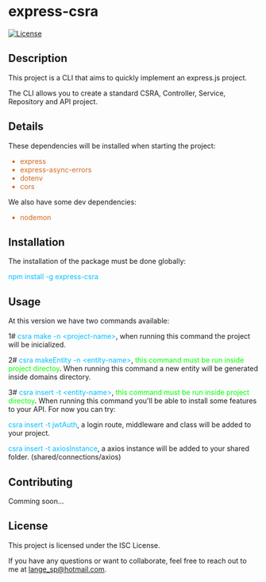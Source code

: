 # express-csra

[![License](https://img.shields.io/badge/license-ISC-blue.svg)](LICENSE)

## Description

This project is a CLI that aims to quickly implement an express.js project.

The CLI allows you to create a standard CSRA, Controller, Service, Repository and API project.

## Details

These dependencies will be installed when starting the project:

<ul>
    <li style="color:#D2691E">express</li>
    <li style="color:#D2691E">express-async-errors</li>
    <li style="color:#D2691E">dotenv</li>
    <li style="color:#D2691E">cors</li>
</ul>

We also have some dev dependencies:

<ul>
    <li style="color:#D2691E">nodemon</li>
</ul>

## Installation

The installation of the package must be done globally:

<span style="color:#00BFFF">npm install -g express-csra</span>

## Usage

At this version we have two commands available:

1# <span style="color:#00BFFF">csra make -n \<project-name\></span>, when running this command the project will be inicialized.

2#
<span style="color:#00BFFF">csra makeEntity -n \<entity-name\></span>, <span style="color:#00FF00">this command must be run inside project directoy</span>. When running this command a new entity will be generated inside domains directory.

3#
<span style="color:#00BFFF">csra insert -t \<entity-name\></span>, <span style="color:#00FF00">this command must be run inside project directoy</span>. When running this command you'll be able to install some features to your API. For now you can try:

<span style="color:#00BFFF">csra insert -t jwtAuth</span>, a login route, middleware and class will be added to your project.

<span style="color:#00BFFF">csra insert -t axiosInstance</span>, a axios instance will be added to your shared folder. (shared/connections/axios)

## Contributing

Comming soon...

## License

This project is licensed under the ISC License.

If you have any questions or want to collaborate, feel free to reach out to me at [lange_sp@hotmail.com](mailto:email@example.com).


